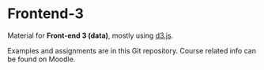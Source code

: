 # Frontend-3

Material for **Front-end 3 (data)**, mostly using [d3.js][d3].

Examples and assignments are in this Git repository. Course related
info can be found on Moodle.

[d3]: https://github.com/d3/d3
